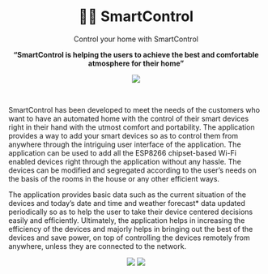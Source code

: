 <h1 align="center">🏡💡 SmartControl</h1>
<p align="center">Control your home with SmartControl</p>
<p align="center"><b>“SmartControl is helping the users to achieve the best and comfortable atmosphere for their home”</b></p>
<p align="center">
   <a href="https://github.com/bBSempai/IDM-Idle-Window-Fix/">
  <img src="https://shields-io-visitor-counter.herokuapp.com/badge?page=bBSempai.IDM-Idle-Window-Fix&color=006B54&logo=GitHub&logoColor=FFFFFF&label=Visits"/>
  </a>
</p>
<br>

SmartControl has been developed to meet the needs of the customers who want to have an automated home with the control of their smart devices right in their hand with the utmost comfort and portability. The application provides a way to add your smart devices so as to control them from anywhere through the intriguing user interface of the application. The application can be used  to  add  all  the  ESP8266 chipset-based  Wi-Fi  enabled  devices  right  through  the  application without any hassle. The devices can be modified and segregated according to the user’s needs on the basis of the rooms in the house or any other efficient ways.

The application provides basic data such as the current situation of the devices and today’s date and time and weather forecast* data updated periodically so as to help the user to take their device centered decisions easily and efficiently. Ultimately, the application helps in increasing the efficiency of the devices and majorly helps in bringing out the best of the devices and save power, on top of controlling the devices remotely from anywhere, unless they are connected to the network.

<p align="center">
  <img src="https://media4.giphy.com/media/furvIbB46PsnBouodh/giphy.gif?cid=790b76117af542c046a53efc7b02fea695b0883b19fe3244&rid=giphy.gif&ct=g" />
   
  <img src="https://media3.giphy.com/media/OqwX6f1t2Pi5KbGrfh/giphy.gif?cid=790b761122f7a0cd3db889017237b743b10899e3b5df92cb&rid=giphy.gif&ct=g" />
</p>
